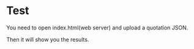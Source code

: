 # Test

You need to open index.html(web server) and upload a quotation JSON.

Then it will show you the results.
